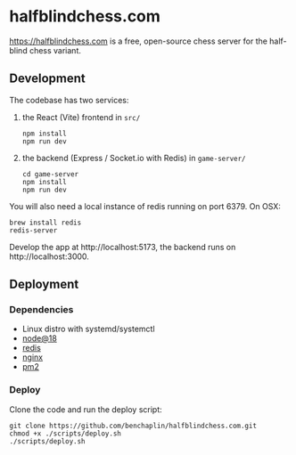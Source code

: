 # halfblindchess.com

https://halfblindchess.com is a free, open-source chess server for the half-blind chess variant.

## Development

The codebase has two services:

1. the React (Vite) frontend in `src/`

    ```
    npm install
    npm run dev
    ```

2. the backend (Express / Socket.io with Redis) in `game-server/`

    ```
    cd game-server
    npm install
    npm run dev
    ```

You will also need a local instance of redis running on port 6379. On OSX:

```
brew install redis
redis-server
```

Develop the app at http://localhost:5173, the backend runs on http://localhost:3000.

## Deployment

### Dependencies

-   Linux distro with systemd/systemctl
-   [node@18](https://nodejs.org/en/download)
-   [redis](https://redis.io/docs/getting-started/installation/install-redis-on-linux/)
-   [nginx](https://www.nginx.com/resources/wiki/start/topics/tutorials/install/)
-   [pm2](https://pm2.io/docs/runtime/guide/installation/)

### Deploy

Clone the code and run the deploy script:

```
git clone https://github.com/benchaplin/halfblindchess.com.git
chmod +x ./scripts/deploy.sh
./scripts/deploy.sh
```
